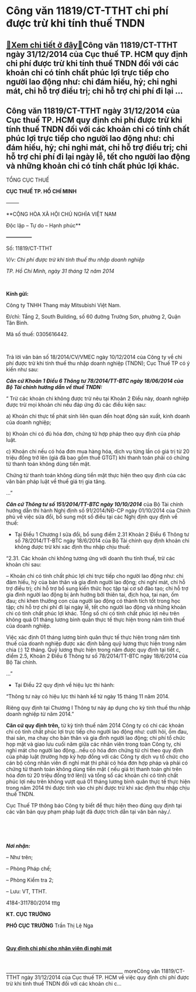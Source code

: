 Công văn 11819/CT-TTHT chi phí được trừ khi tính thuế TNDN
===============================================================

[:gift:Xem chi tiết ở đây:gift:](https://hddtvn.com/cong-van-11819-ct-ttht-chi-phi-duo%cc%a3c-tru-khi-tinh-thue-tndn/)Công văn 11819/CT-TTHT ngày 31/12/2014 của Cục thuế TP. HCM quy định chi phí được trừ khi tính thuế TNDN đối với các khoản chi có tính chất phúc lợi trực tiếp cho người lao động như: chi đám hiếu, hỷ; chi nghỉ mát, chi hỗ trợ điều trị; chi hỗ trợ chi phí đi lại …
-----------------------------------------------------------------------------------------------------------------------------------------------------------------------------------------------------------------------------------------------------------------------------------



Công văn 11819/CT-TTHT ngày 31/12/2014 của Cục thuế TP. HCM quy định chi phí được trừ khi tính thuế TNDN đối với các khoản chi có tính chất phúc lợi trực tiếp cho người lao động như: chi đám hiếu, hỷ; chi nghỉ mát, chi hỗ trợ điều trị; chi hỗ trợ chi phí đi lại ngày lễ, tết cho người lao động và những khoản chi có tính chất phúc lợi khác.
------------------------------------------------------------------------------------------------------------------------------------------------------------------------------------------------------------------------------------------------------------------------------------------------------------------------------------------------------------------







TỔNG CỤC THUẾ  

**CỤC THUẾ TP. HỒ CHÍ MINH**  

 ——–


**CỘNG HÒA XÃ HỘI CHỦ NGHĨA VIỆT NAM  

 Độc lập – Tự do – Hạnh phúc**

**—————**




Số: 11819/CT-TTHT  

*V/v: Chi phí được trừ khi tính thuế thu nhập doanh nghiệp*

*TP. Hồ Chí Minh, ngày 31 tháng 12 năm 2014*



 






**Kính gửi:**

Công ty TNHH Thang máy Mitsubishi Việt Nam.  

 Đ/chỉ: Tầng 2, South Building, số 60 đường Trường Sơn, phường 2, Quận Tân Bình.  

 Mã số thuế: 0305616442.



   

Trả lời văn bản số 18/2014/CV/VMEC ngày 10/12/2014 của Công ty về chi phí được trừ khi tính thuế thu nhập doanh nghiệp (TNDN); Cục Thuế TP có ý kiến như sau:


***Căn cứ Khoản 1 Điều 6 Thông tư 78/2014/TT-BTC ngày 18/06/2014 của Bộ Tài chính hướng dẫn về thuế TNDN:***


“ Trừ các khoản chi không được trừ nêu tại Khoản 2 Điều này, doanh nghiệp được trừ mọi khoản chi nếu đáp ứng đủ các điều kiện sau:  

a) Khoản chi thực tế phát sinh liên quan đến hoạt động sản xuất, kinh doanh của doanh nghiệp;  

b) Khoản chi có đủ hóa đơn, chứng từ hợp pháp theo quy định của pháp luật.  

c) Khoản chi nếu có hóa đơn mua hàng hóa, dịch vụ từng lần có giá trị từ 20 triệu đồng trở lên (giá đã bao gồm thuế GTGT) khi thanh toán phải có chứng từ thanh toán không dùng tiền mặt.  

Chứng từ thanh toán không dùng tiền mặt thực hiện theo quy định của các văn bản pháp luật về thuế giá trị gia tăng.  

…”


***Căn cứ Thông tư số 151/2014/TT-BTC ngày 10/10/2014*** của Bộ Tài chính hướng dẫn thi hành Nghị định số 91/2014/NĐ-CP ngày 01/10/2014 của Chính phủ về việc sửa đổi, bổ sung một số điều tại các Nghị định quy định về thuế:


+ Tại Điều 1 Chương I sửa đổi, bổ sung điểm 2.31 Khoản 2 Điều 6 Thông tư số 78/2014/TT-BTC ngày 18/6/2014 của Bộ Tài chính quy định khoản chi không được trừ khi xác định thu nhập chịu thuế:  

“2.31. Các khoản chi không tương ứng với doanh thu tính thuế, trừ các khoản chi sau:


– Khoản chi có tính chất phúc lợi chi trực tiếp cho người lao động như: chi đám hiếu, hỷ của bản thân và gia đình người lao động; chi nghỉ mát, chi hỗ trợ điều trị; chi hỗ trợ bổ sung kiến thức học tập tại cơ sở đào tạo; chi hỗ trợ gia đình người lao động bị ảnh hưởng bởi thiên tai, địch họa, tai nạn, ốm đau; chi khen thưởng con của người lao động có thành tích tốt trong học tập; chi hỗ trợ chi phí đi lại ngày lễ, tết cho người lao động và những khoản chi có tính chất phúc lợi khác. Tổng số chi có tính chất phúc lợi nêu trên không quá 01 tháng lương bình quân thực tế thực hiện trong năm tính thuế của doanh nghiệp.  

Việc xác định 01 tháng lương bình quân thực tế thực hiện trong năm tính thuế của doanh nghiệp được xác định bằng quỹ lương thực hiện trong năm chia (:) 12 tháng. Quỹ lương thực hiện trong năm được quy định tại tiết c, điểm 2.5, Khoản 2 Điều 6 Thông tư số 78/2014/TT-BTC ngày 18/6/2014 của Bộ Tài chính.  

…”


+ Tại Điều 22 quy định về hiệu lực thi hành:  

“Thông tư này có hiệu lực thi hành kể từ ngày 15 tháng 11 năm 2014.  

Riêng quy định tại Chương I Thông tư này áp dụng cho kỳ tính thuế thu nhập doanh nghiệp từ năm 2014.”


**Căn cứ quy định trên,** từ kỳ tính thuế năm 2014 Công ty có chi các khoản chi có tính chất phúc lợi trực tiếp cho người lao động như: cưới hỏi, ốm đau, thai sản, ma chay cho bản thân và gia đình người lao động; chi phí tổ chức họp mặt và giao lưu cuối năm giữa các nhân viên trong toàn Công ty, chi nghỉ mát cho người lao động…nếu có hóa đơn chứng từ chi theo quy định của pháp luật (trường hợp ký hợp đồng với các Công ty dịch vụ tổ chức cho cán bộ công nhân viên đi nghỉ mát thì phải có hóa đơn hợp pháp và phải có chứng từ thanh toán không dùng tiền mặt ( nếu giá trị thanh toán ghi trên hóa đơn từ 20 triệu đồng trở lên)) và tổng số các khoản chi có tính chất phúc lợi nêu trên không vượt quá 01 tháng lương bình quân thực tế thực hiện trong năm 2014 thì được tính vào chi phí được trừ khi xác định thu nhập chịu thuế TNDN.


Cục Thuế TP thông báo Công ty biết để thực hiện theo đúng quy định tại các văn bản quy phạm pháp luật đã được trích dẫn tại văn bản này./.  

 






   

***Nơi nhận:***  

 – Như trên;  

 – Phòng Pháp chế;  

 – Phòng Kiểm tra 2;  

 – Lưu: VT, TTHT.  

 4184-311780/2014 tttg

**KT. CỤC TRƯỞNG**  

**PHÓ CỤC TRƯỞNG**
 Trần Thị Lệ Nga





 


[**Quy định chi phí cho nhân viên đi nghỉ mát**](# "quy định chi phí cho nhân viên đi nghỉ mát")

  

\_\_\_\_\_\_\_\_\_\_\_\_\_\_\_\_\_\_\_\_\_\_\_\_\_\_\_\_\_\_\_\_\_\_\_\_\_\_\_\_\_\_\_\_\_\_\_\_\_\_
moreCông văn 11819/CT-TTHT ngày 31/12/2014 của Cục thuế TP. HCM về việc quy định chi phí được trừ khi tính thuế TNDN đối với các khoản chi c…

